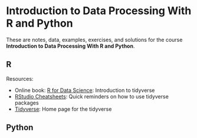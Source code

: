 # Introduction to Data Processing With R and Python

These are notes, data, examples, exercises, and solutions for the course **Introduction to Data Processing With R and Python**.

## R

Resources:

- Online book: [R for Data Science](http://r4ds.had.co.nz/): Introduction to tidyverse
- [RStudio Cheatsheets](https://www.rstudio.com/resources/cheatsheets/): Quick reminders on how to use tidyverse packages
- [Tidyverse](https://www.tidyverse.org/): Home page for the tidyverse

## Python

